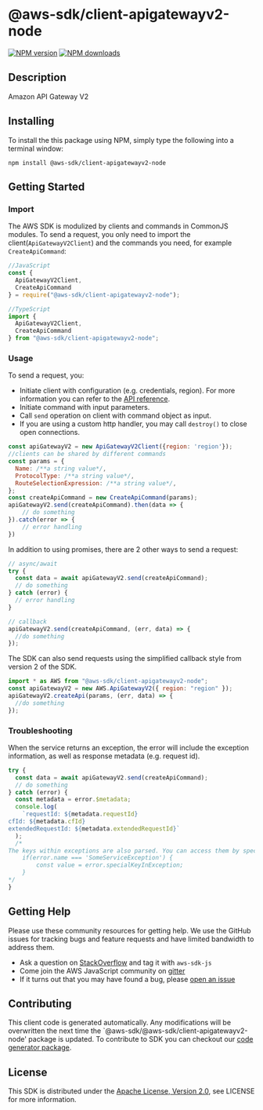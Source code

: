 # @aws-sdk/client-apigatewayv2-node

[![NPM version](https://img.shields.io/npm/v/@aws-sdk/client-apigatewayv2-node/preview.svg)](https://www.npmjs.com/package/@aws-sdk/client-apigatewayv2-node)
[![NPM downloads](https://img.shields.io/npm/dm/@aws-sdk/client-apigatewayv2-node.svg)](https://www.npmjs.com/package/@aws-sdk/client-apigatewayv2-node)

## Description

<p>Amazon API Gateway V2</p>

## Installing

To install the this package using NPM, simply type the following into a terminal window:

```
npm install @aws-sdk/client-apigatewayv2-node
```

## Getting Started

### Import

The AWS SDK is modulized by clients and commands in CommonJS modules. To send a request, you only need to import the client(`ApiGatewayV2Client`) and the commands you need, for example `CreateApiCommand`:

```javascript
//JavaScript
const {
  ApiGatewayV2Client,
  CreateApiCommand
} = require("@aws-sdk/client-apigatewayv2-node");
```

```javascript
//TypeScript
import {
  ApiGatewayV2Client,
  CreateApiCommand
} from "@aws-sdk/client-apigatewayv2-node";
```

### Usage

To send a request, you:

- Initiate client with configuration (e.g. credentials, region). For more information you can refer to the [API reference][].
- Initiate command with input parameters.
- Call `send` operation on client with command object as input.
- If you are using a custom http handler, you may call `destroy()` to close open connections.

```javascript
const apiGatewayV2 = new ApiGatewayV2Client({region: 'region'});
//clients can be shared by different commands
const params = {
  Name: /**a string value*/,
  ProtocolType: /**a string value*/,
  RouteSelectionExpression: /**a string value*/,
};
const createApiCommand = new CreateApiCommand(params);
apiGatewayV2.send(createApiCommand).then(data => {
    // do something
}).catch(error => {
    // error handling
})
```

In addition to using promises, there are 2 other ways to send a request:

```javascript
// async/await
try {
  const data = await apiGatewayV2.send(createApiCommand);
  // do something
} catch (error) {
  // error handling
}
```

```javascript
// callback
apiGatewayV2.send(createApiCommand, (err, data) => {
  //do something
});
```

The SDK can also send requests using the simplified callback style from version 2 of the SDK.

```javascript
import * as AWS from "@aws-sdk/client-apigatewayv2-node";
const apiGatewayV2 = new AWS.ApiGatewayV2({ region: "region" });
apiGatewayV2.createApi(params, (err, data) => {
  //do something
});
```

### Troubleshooting

When the service returns an exception, the error will include the exception information, as well as response metadata (e.g. request id).

```javascript
try {
  const data = await apiGatewayV2.send(createApiCommand);
  // do something
} catch (error) {
  const metadata = error.$metadata;
  console.log(
    `requestId: ${metadata.requestId}
cfId: ${metadata.cfId}
extendedRequestId: ${metadata.extendedRequestId}`
  );
  /*
The keys within exceptions are also parsed. You can access them by specifying exception names:
    if(error.name === 'SomeServiceException') {
        const value = error.specialKeyInException;
    }
*/
}
```

## Getting Help

Please use these community resources for getting help. We use the GitHub issues for tracking bugs and feature requests and have limited bandwidth to address them.

- Ask a question on [StackOverflow](https://stackoverflow.com/questions/tagged/aws-sdk-js) and tag it with `aws-sdk-js`
- Come join the AWS JavaScript community on [gitter](https://gitter.im/aws/aws-sdk-js-v3)
- If it turns out that you may have found a bug, please [open an issue](https://github.com/aws/aws-sdk-js-v3/issues)

## Contributing

This client code is generated automatically. Any modifications will be overwritten the next time the `@aws-sdk/@aws-sdk/client-apigatewayv2-node' package is updated. To contribute to SDK you can checkout our [code generator package][].

## License

This SDK is distributed under the
[Apache License, Version 2.0](http://www.apache.org/licenses/LICENSE-2.0),
see LICENSE for more information.

[code generator package]: https://github.com/aws/aws-sdk-js-v3/tree/master/packages/service-types-generator
[api reference]: https://docs.aws.amazon.com/AWSJavaScriptSDK/latest/
